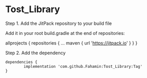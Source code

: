 # Tost_Library

Step 1. Add the JitPack repository to your build file 

Add it in your root build.gradle at the end of repositories:


allprojects {
		repositories {
			...
			maven { url 'https://jitpack.io' }
		}
	}
  
Step 2. Add the dependency

	dependencies {
	        implementation 'com.github.Fahamin:Tost_Library:Tag'
	}

